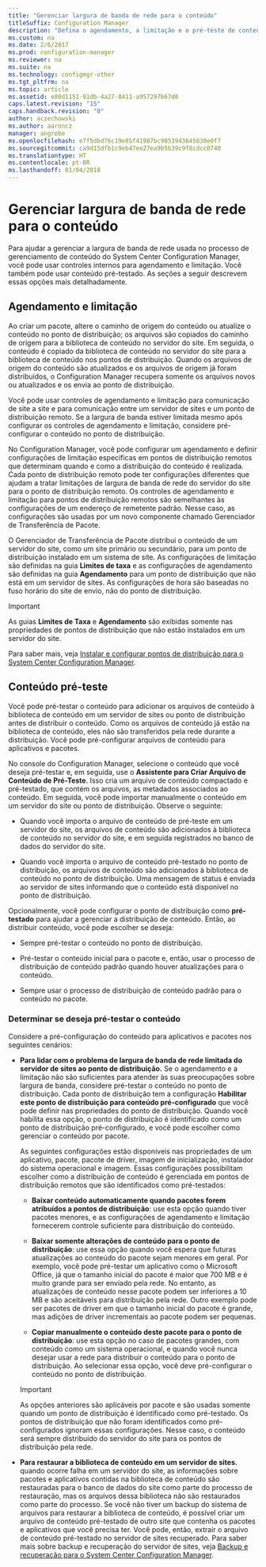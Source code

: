 ```yaml
---
title: "Gerenciar largura de banda de rede para o conteúdo"
titleSuffix: Configuration Manager
description: "Defina o agendamento, a limitação e o pré-teste de conteúdo para o System Center Configuration Manager."
ms.custom: na
ms.date: 2/6/2017
ms.prod: configuration-manager
ms.reviewer: na
ms.suite: na
ms.technology: configmgr-other
ms.tgt_pltfrm: na
ms.topic: article
ms.assetid: e80d1151-91db-4a27-8411-a957297b67d0
caps.latest.revision: "15"
caps.handback.revision: "0"
author: aczechowski
ms.author: aaroncz
manager: angrobe
ms.openlocfilehash: e7f5dbd76c19e85f41987bc9053943645830e0f7
ms.sourcegitcommit: ca9d15dfb1c9eb47ee27ea9b5b39c9f8cdcc0748
ms.translationtype: HT
ms.contentlocale: pt-BR
ms.lasthandoff: 01/04/2018
---
```

# <a name="manage-network-bandwidth-for-content"></a>Gerenciar largura de banda de rede para o conteúdo
Para ajudar a gerenciar a largura de banda de rede usada no processo de gerenciamento de conteúdo do System Center Configuration Manager, você pode usar controles internos para agendamento e limitação. Você também pode usar conteúdo pré-testado. As seções a seguir descrevem essas opções mais detalhadamente.

##  <a name="BKMK_PlanningForThrottling"></a>Agendamento e limitação  

 Ao criar um pacote, altere o caminho de origem do conteúdo ou atualize o conteúdo no ponto de distribuição; os arquivos são copiados do caminho de origem para a biblioteca de conteúdo no servidor do site. Em seguida, o conteúdo é copiado da biblioteca de conteúdo no servidor do site para a biblioteca de conteúdo nos pontos de distribuição. Quando os arquivos de origem do conteúdo são atualizados e os arquivos de origem já foram distribuídos, o Configuration Manager recupera somente os arquivos novos ou atualizados e os envia ao ponto de distribuição.

 Você pode usar controles de agendamento e limitação para comunicação de site a site e para comunicação entre um servidor de sites e um ponto de distribuição remoto. Se a largura de banda estiver limitada mesmo após configurar os controles de agendamento e limitação, considere pré-configurar o conteúdo no ponto de distribuição.  

 No Configuration Manager, você pode configurar um agendamento e definir configurações de limitação específicas em pontos de distribuição remotos que determinam quando e como a distribuição do conteúdo é realizada. Cada ponto de distribuição remoto pode ter configurações diferentes que ajudam a tratar limitações de largura de banda de rede do servidor do site para o ponto de distribuição remoto. Os controles de agendamento e limitação para pontos de distribuição remotos são semelhantes às configurações de um endereço de remetente padrão. Nesse caso, as configurações são usadas por um novo componente chamado Gerenciador de Transferência de Pacote.

 O Gerenciador de Transferência de Pacote distribui o conteúdo de um servidor do site, como um site primário ou secundário, para um ponto de distribuição instalado em um sistema de site. As configurações de limitação são definidas na guia **Limites de taxa** e as configurações de agendamento são definidas na guia **Agendamento** para um ponto de distribuição que não está em um servidor de sites. As configurações de hora são baseadas no fuso horário do site de envio, não do ponto de distribuição.  

> [!IMPORTANT]  
>  As guias **Limites de Taxa** e **Agendamento** são exibidas somente nas propriedades de pontos de distribuição que não estão instalados em um servidor do site.  

Para saber mais, veja [Instalar e configurar pontos de distribuição para o System Center Configuration Manager](/sccm/core/servers/deploy/configure/install-and-configure-distribution-points).  

##  <a name="BKMK_PrestagingContent"></a>Conteúdo pré-teste  
 Você pode pré-testar o conteúdo para adicionar os arquivos de conteúdo à biblioteca de conteúdo em um servidor de sites ou ponto de distribuição antes de distribuir o conteúdo. Como os arquivos de conteúdo já estão na biblioteca de conteúdo, eles não são transferidos pela rede durante a distribuição. Você pode pré-configurar arquivos de conteúdo para aplicativos e pacotes.  

No console do Configuration Manager, selecione o conteúdo que você deseja pré-testar e, em seguida, use o **Assistente para Criar Arquivo de Conteúdo de Pré-Teste**. Isso cria um arquivo de conteúdo compactado e pré-testado, que contém os arquivos, as metadados associados ao conteúdo. Em seguida, você pode importar manualmente o conteúdo em um servidor do site ou ponto de distribuição. Observe o seguinte:  

-   Quando você importa o arquivo de conteúdo de pré-teste em um servidor do site, os arquivos de conteúdo são adicionados à biblioteca de conteúdo no servidor do site, e em seguida registrados no banco de dados do servidor do site.  

-   Quando você importa o arquivo de conteúdo pré-testado no ponto de distribuição, os arquivos de conteúdo são adicionados à biblioteca de conteúdo no ponto de distribuição. Uma mensagem de status é enviada ao servidor de sites informando que o conteúdo está disponível no ponto de distribuição.  

Opcionalmente, você pode configurar o ponto de distribuição como **pré-testado** para ajudar a gerenciar a distribuição de conteúdo. Então, ao distribuir conteúdo, você pode escolher se deseja:  

-   Sempre pré-testar o conteúdo no ponto de distribuição.  

-   Pré-testar o conteúdo inicial para o pacote e, então, usar o processo de distribuição de conteúdo padrão quando houver atualizações para o conteúdo.  

-   Sempre usar o processo de distribuição de conteúdo padrão para o conteúdo no pacote.  

###  <a name="BKMK_DetermineToPrestageContent"></a>Determinar se deseja pré-testar o conteúdo  
 Considere a pré-configuração do conteúdo para aplicativos e pacotes nos seguintes cenários:  

-   **Para lidar com o problema de largura de banda de rede limitada do servidor de sites ao ponto de distribuição.** Se o agendamento e a limitação não são suficientes para atender às suas preocupações sobre largura de banda, considere pré-testar o conteúdo no ponto de distribuição. Cada ponto de distribuição tem a configuração **Habilitar este ponto de distribuição para conteúdo pré-configurado** que você pode definir nas propriedades do ponto de distribuição. Quando você habilita essa opção, o ponto de distribuição é identificado como um ponto de distribuição pré-configurado, e você pode escolher como gerenciar o conteúdo por pacote.  

    As seguintes configurações estão disponíveis nas propriedades de um aplicativo, pacote, pacote de driver, imagem de inicialização, instalador do sistema operacional e imagem. Essas configurações possibilitam escolher como a distribuição de conteúdo é gerenciada em pontos de distribuição remotos que são identificados como pré-testados:  

    -   **Baixar conteúdo automaticamente quando pacotes forem atribuídos a pontos de distribuição**: use esta opção quando tiver pacotes menores, e as configurações de agendamento e limitação fornecerem controle suficiente para distribuição do conteúdo.  

    -   **Baixar somente alterações de conteúdo para o ponto de distribuição**: use essa opção quando você espera que futuras atualizações ao conteúdo do pacote sejam menores em geral. Por exemplo, você pode pré-testar um aplicativo como o Microsoft Office, já que o tamanho inicial do pacote é maior que 700 MB e é muito grande para ser enviado pela rede. No entanto, as atualizações de conteúdo nesse pacote podem ser inferiores a 10 MB e são aceitáveis para distribuição pela rede. Outro exemplo pode ser pacotes de driver em que o tamanho inicial do pacote é grande, mas adições de driver incrementais ao pacote podem ser pequenas.  

    -   **Copiar manualmente o conteúdo deste pacote para o ponto de distribuição**: use esta opção no caso de pacotes grandes, com conteúdo como um sistema operacional, e quando você nunca desejar usar a rede para distribuir o conteúdo para o ponto de distribuição. Ao selecionar essa opção, você deve pré-configurar o conteúdo no ponto de distribuição.  

    > [!IMPORTANT]  
    >  As opções anteriores são aplicáveis por pacote e são usadas somente quando um ponto de distribuição é identificado como pré-testado. Os pontos de distribuição que não foram identificados como pré-configurados ignoram essas configurações. Nesse caso, o conteúdo será sempre distribuído do servidor do site para os pontos de distribuição pela rede.  

-   **Para restaurar a biblioteca de conteúdo em um servidor de sites.** quando ocorre falha em um servidor do site, as informações sobre pacotes e aplicativos contidas na biblioteca de conteúdo são restauradas para o banco de dados do site como parte do processo de restauração, mas os arquivos dessa biblioteca não são restaurados como parte do processo. Se você não tiver um backup do sistema de arquivos para restaurar a biblioteca de conteúdo, é possível criar um arquivo de conteúdo pré-testado de outro site que contenha os pacotes e aplicativos que você precisa ter. Você pode, então, extrair o arquivo de conteúdo pré-testado no servidor de sites recuperado. Para saber mais sobre backup e recuperação do servidor de sites, veja [Backup e recuperação para o System Center Configuration Manager](/sccm/protect/understand/backup-and-recovery).  

